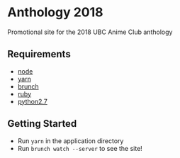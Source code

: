 # Anthology 2018

Promotional site for the 2018 UBC Anime Club anthology

## Requirements
- [node](https://nodejs.org/en/)
- [yarn](https://yarnpkg.com/) 
- [brunch](http://brunch.io/)
- [ruby](https://www.ruby-lang.org/en/)
- [python2.7](https://www.python.org/)

## Getting Started
- Run `yarn` in the application directory
- Run `brunch watch --server` to see the site!
 